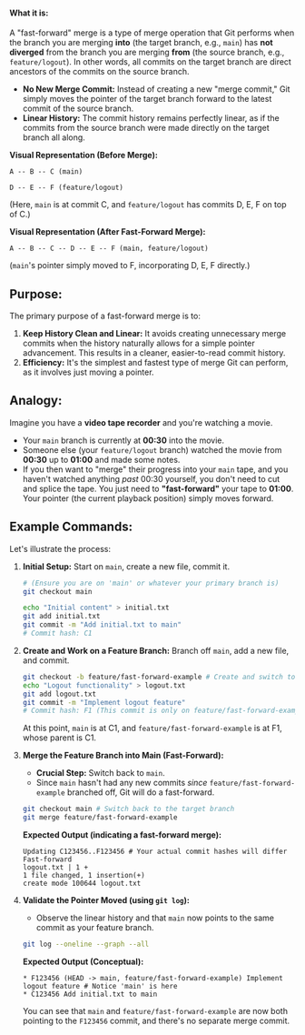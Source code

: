 #### **What it is**:

A "fast-forward" merge is a type of merge operation that Git performs when the branch you are merging **into** (the target branch, e.g., `main`) has **not diverged** from the branch you are merging **from** (the source branch, e.g., `feature/logout`). In other words, all commits on the target branch are direct ancestors of the commits on the source branch.

* **No New Merge Commit:** Instead of creating a new "merge commit," Git simply moves the pointer of the target branch forward to the latest commit of the source branch.
* **Linear History:** The commit history remains perfectly linear, as if the commits from the source branch were made directly on the target branch all along.

**Visual Representation (Before Merge):**

```
A -- B -- C (main)

D -- E -- F (feature/logout)
```
(Here, `main` is at commit C, and `feature/logout` has commits D, E, F on top of C.)

**Visual Representation (After Fast-Forward Merge):**

```
A -- B -- C -- D -- E -- F (main, feature/logout)
```
(`main`'s pointer simply moved to F, incorporating D, E, F directly.)

## Purpose:

The primary purpose of a fast-forward merge is to:

1.  **Keep History Clean and Linear:** It avoids creating unnecessary merge commits when the history naturally allows for a simple pointer advancement. This results in a cleaner, easier-to-read commit history.
2.  **Efficiency:** It's the simplest and fastest type of merge Git can perform, as it involves just moving a pointer.

## Analogy:

Imagine you have a **video tape recorder** and you're watching a movie.

* Your `main` branch is currently at **00:30** into the movie.
* Someone else (your `feature/logout` branch) watched the movie from **00:30** up to **01:00** and made some notes.
* If you then want to "merge" their progress into your `main` tape, and you haven't watched anything *past* 00:30 yourself, you don't need to cut and splice the tape. You just need to **"fast-forward"** your tape to **01:00**. Your pointer (the current playback position) simply moves forward.

## Example Commands:

Let's illustrate the process:

1.  **Initial Setup:** Start on `main`, create a new file, commit it.
    ```bash
    # (Ensure you are on 'main' or whatever your primary branch is)
    git checkout main

    echo "Initial content" > initial.txt
    git add initial.txt
    git commit -m "Add initial.txt to main"
    # Commit hash: C1
    ```

2.  **Create and Work on a Feature Branch:** Branch off `main`, add a new file, and commit.
    ```bash
    git checkout -b feature/fast-forward-example # Create and switch to new branch
    echo "Logout functionality" > logout.txt
    git add logout.txt
    git commit -m "Implement logout feature"
    # Commit hash: F1 (This commit is only on feature/fast-forward-example for now)
    ```
    At this point, `main` is at C1, and `feature/fast-forward-example` is at F1, whose parent is C1.

3.  **Merge the Feature Branch into Main (Fast-Forward):**
    * **Crucial Step:** Switch back to `main`.
    * Since `main` hasn't had any new commits *since* `feature/fast-forward-example` branched off, Git will do a fast-forward.
    ```bash
    git checkout main # Switch back to the target branch
    git merge feature/fast-forward-example
    ```

    **Expected Output (indicating a fast-forward merge):**
    ```
    Updating C123456..F123456 # Your actual commit hashes will differ
    Fast-forward
    logout.txt | 1 +
    1 file changed, 1 insertion(+)
    create mode 100644 logout.txt
    ```

4.  **Validate the Pointer Moved (using `git log`):**
    * Observe the linear history and that `main` now points to the same commit as your feature branch.
    ```bash
    git log --oneline --graph --all
    ```

    **Expected Output (Conceptual):**
    ```
    * F123456 (HEAD -> main, feature/fast-forward-example) Implement logout feature # Notice 'main' is here
    * C123456 Add initial.txt to main
    ```
    You can see that `main` and `feature/fast-forward-example` are now both pointing to the `F123456` commit, and there's no separate merge commit.
```